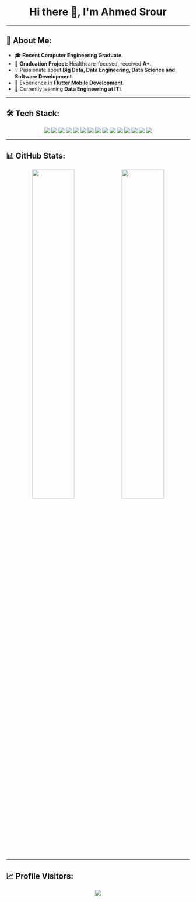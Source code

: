 <h1 align="center">Hi there 👋, I'm Ahmed Srour</h1>

---

## 🚀 About Me:
- 🎓 **Recent Computer Engineering Graduate**.  
- 🔬 **Graduation Project:** Healthcare-focused, received **A+**.  
- 💡 Passionate about **Big Data, Data Engineering, Data Science and Software Development**.  
- 📱 Experience in **Flutter Mobile Development**.  
- 🌱 Currently learning **Data Engineering at ITI**.  

---

## 🛠️ Tech Stack:
<p align="center">
  <img src="https://img.shields.io/badge/Python-3776AB?style=for-the-badge&logo=python&logoColor=white" />
  <img src="https://img.shields.io/badge/SQL-4479A1?style=for-the-badge&logo=mysql&logoColor=white" />
  <img src="https://img.shields.io/badge/Dart-0175C2?style=for-the-badge&logo=dart&logoColor=white" />
  <img src="https://img.shields.io/badge/Bash-4EAA25?style=for-the-badge&logo=gnu-bash&logoColor=white" />
  <img src="https://img.shields.io/badge/C++-00599C?style=for-the-badge&logo=cplusplus&logoColor=white" />
  <img src="https://img.shields.io/badge/Apache%20Spark-E25A1C?style=for-the-badge&logo=apachespark&logoColor=white" />
  <img src="https://img.shields.io/badge/Apache%20Airflow-017CEE?style=for-the-badge&logo=apacheairflow&logoColor=white" />
  <img src="https://img.shields.io/badge/Hadoop-66CCFF?style=for-the-badge&logo=apachehadoop&logoColor=black" />
  <img src="https://img.shields.io/badge/Kafka-231F20?style=for-the-badge&logo=apachekafka&logoColor=white" />
  <img src="https://img.shields.io/badge/Linux-FCC624?style=for-the-badge&logo=linux&logoColor=black" />
  <img src="https://img.shields.io/badge/Docker-2496ED?style=for-the-badge&logo=docker&logoColor=white" />
  <img src="https://img.shields.io/badge/Kubernetes-326CE5?style=for-the-badge&logo=kubernetes&logoColor=white" />
  <img src="https://img.shields.io/badge/Data%20Engineering-217346?style=for-the-badge&logo=Apache&logoColor=white" />
  <img src="https://img.shields.io/badge/VS%20Code-007ACC?style=for-the-badge&logo=visual-studio-code&logoColor=white" />
  <img src="https://img.shields.io/badge/Flutter-02569B?style=for-the-badge&logo=flutter&logoColor=white" />
</p>

---

## 📊 GitHub Stats:
<p align="center">
  <img width="48%" src="https://github-readme-stats.vercel.app/api?username=AhmedSrour7&show_icons=true&theme=radical" />
  <img width="48%" src="https://github-readme-streak-stats.herokuapp.com/?user=AhmedSrour7&theme=radical" />
</p>

---

## 📈 Profile Visitors:
<p align="center">
  <img src="https://komarev.com/ghpvc/?username=AhmedSrour7&label=Profile%20Views&color=blue&style=plastic" />
</p>
